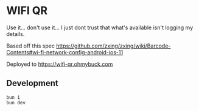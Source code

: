 # WIFI QR

Use it... don't use it... I just dont trust that what's available isn't logging my details.

Based off this spec https://github.com/zxing/zxing/wiki/Barcode-Contents#wi-fi-network-config-android-ios-11

Deployed to <https://wifi-qr.ohmybuck.com>

## Development

```
bun i
bun dev
```
